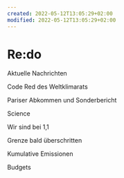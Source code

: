 ```yaml
---
created: 2022-05-12T13:05:29+02:00
modified: 2022-05-12T13:05:29+02:00
---
```


# Re:do

Aktuelle Nachrichten

Code Red des Weltklimarats

Pariser Abkommen und Sonderbericht 

Science

Wir sind bei 1,1

Grenze bald überschritten

Kumulative Emissionen

Budgets
